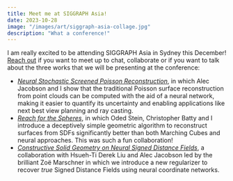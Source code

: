 ```yaml
---
title: Meet me at SIGGRAPH Asia!
date: 2023-10-28
image: "/images/art/siggraph-asia-collage.jpg"
description: "What a conference!"
---
```

I am really excited to be attending SIGGRAPH Asia in Sydney this December! [Reach out](mailto:sgsellan@cs.toronto.edu) if you want to meet up to chat, collaborate or if you want to talk about the three works that we will be presenting at the conference:

- [*Neural Stochastic Screened Poisson Reconstruction*](https://www.silviasellan.com/projects/neural-stochastic-screened-psr/), in which Alec Jacobson and I show that the traditional Poisson surface reconstruction from point clouds can be computed with the aid of a neural network, making it easier to quantify its uncertainty and enabling applications like next best view planning and ray casting.
- [*Reach for the Spheres*](https://odedstein.com/projects/reach-for-the-spheres/), in which Oded Stein, Christopher Batty and I introduce a deceptively simple geometric algorithm to reconstruct surfaces from SDFs significantly better than both Marching Cubes and neural approaches. This was such a fun collaboration!
- [*Constructive Solid Geometry on Neural Signed Distance Fields*](https://zoemarschner.com/research/csg_on_neural_sdfs), a collaboration with Hsueh-Ti Derek Liu and Alec Jacobson led by the brilliant Zoë Marschner in which we introduce a new regularizer to recover *true* Signed Distance Fields using neural coordinate networks.